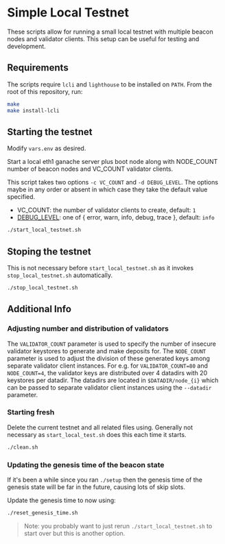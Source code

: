 # Simple Local Testnet

These scripts allow for running a small local testnet with multiple beacon nodes and validator clients.
This setup can be useful for testing and development.

## Requirements

The scripts require `lcli` and `lighthouse` to be installed on `PATH`. From the
root of this repository, run:

```bash
make
make install-lcli
```

## Starting the testnet

Modify `vars.env` as desired.

Start a local eth1 ganache server plus boot node along with NODE_COUNT
number of beacon nodes and VC_COUNT validator clients.

This script takes two options `-c VC_COUNT` and `-d DEBUG_LEVEL`.
The options maybe in any order or absent in which case they take the default value specified.
- VC_COUNT: the number of validator clients to create, default: `1`
- [DEBUG_LEVEL](https://docs.rs/log/latest/log/enum.Level.html): one of { error, warn, info, debug, trace }, default: `info`


```bash
./start_local_testnet.sh
```

## Stoping the testnet

This is not necessary before `start_local_testnet.sh` as it invokes `stop_local_testnet.sh` automatically.
```bash
./stop_local_testnet.sh
```

## Additional Info

### Adjusting number and distribution of validators
The `VALIDATOR_COUNT` parameter is used to specify the number of insecure validator keystores to generate and make deposits for.
The `NODE_COUNT` parameter is used to adjust the division of these generated keys among separate validator client instances.
For e.g. for `VALIDATOR_COUNT=80` and `NODE_COUNT=4`, the validator keys are distributed over 4 datadirs with 20 keystores per datadir. The datadirs are located in `$DATADIR/node_{i}` which can be passed to separate validator client
instances using the `--datadir` parameter.

### Starting fresh

Delete the current testnet and all related files using. Generally not necessary as `start_local_test.sh` does this each time it starts.

```bash
./clean.sh
```

### Updating the genesis time of the beacon state

If it's been a while since you ran `./setup` then the genesis time of the
genesis state will be far in the future, causing lots of skip slots.

Update the genesis time to now using:

```bash
./reset_genesis_time.sh
```

> Note: you probably want to just rerun `./start_local_testnet.sh` to start over
> but this is another option.
